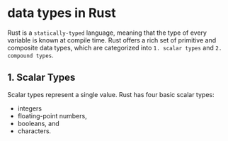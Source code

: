 # data types in Rust

Rust is a `statically-typed` language, meaning that the type of every variable is known at compile time. Rust offers a rich set of primitive and composite data types, which are categorized into `1. scalar types` and `2. compound types`.

## 1. Scalar Types

Scalar types represent a single value. Rust has four basic scalar types:

- integers
- floating-point numbers,
- booleans, and
- characters.
